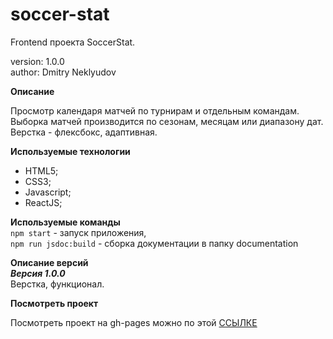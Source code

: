 # soccer-stat

Frontend проекта SoccerStat.

version: 1.0.0  
author: Dmitry Neklyudov

**Описание**

Просмотр календаря матчей по турнирам и отдельным командам.  
Выборка матчей производится по сезонам, месяцам или диапазону дат.
Верстка - флексбокс, адаптивная.

**Используемые технологии**

- HTML5;
- CSS3;
- Javascript;
- ReactJS;

**Используемые команды**  
`npm start` - запуск приложения,  
`npm run jsdoc:build` - сборка документации в папку documentation

**Описание версий**  
**_Версия 1.0.0_**  
Верстка, функционал.

**Посмотреть проект**

Посмотреть проект на gh-pages можно по этой <a href="https://DNWD843.github.io/soccer-stat/" target="_blank" rel="noreferrer noopener" >ССЫЛКЕ</a>
